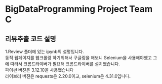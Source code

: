 # BigDataProgramming Project Team C
## 리뷰추출 코드 설명
1.Review 폴더에 있는 ipynb의 설명입니다.  
동적 웹페이지를 웹크롤링 하기위해서 구글링을 해보니 Selenium을 사용해야했고
그에 따라서 크롬드라이버가 필요해 크롬드라이버를 설치했습니다.  
파이썬 버젼은 3.12.10을 사용했습니다  
라이브러 버젼은 requests은 2.20.0이고, selenium은 4.31.0입니다.  
